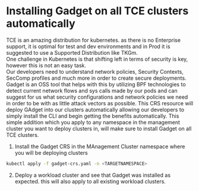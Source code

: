 # Installing Gadget on all TCE clusters automatically
TCE is an amazing distribution for kubernetes. as there is no Enterprise support, it is optimal for test and dev environments and in Prod it is suggested to use a Supported Distribution like TKGm.  
One challenge in Kubernetes is that shifting left in terms of security is key, however this is not an easy task.  
Our developers need to understand network policies, Security Contexts, SecComp profiles and much more in order to create secure deployments.  
Gadget is an OSS tool that helps with this by utilizing BPF technologies to detect current network flows and sys calls made by our pods and can suggest for us what security configurations and network policies we need in order to be with as little attack vectors as possible.
This CRS resource will deploy GAdget into our clusters automatically allowing our developers to simply install the CLI and begin getting the benefits automatically.
This simple addition which you apply to any namespace in the management cluster you want to deploy clusters in, will make sure to install Gadget on all TCE clusters.  
1. Install the Gadget CRS in the MAnagement Cluster namespace where you will be deploying clusters
```bash
kubectl apply -f gadget-crs.yaml -n <TARGETNAMESPACE>
```  
2. Deploy a workload cluster and see that Gadget was installed as expected. this will also apply to all existing workload clusters.
